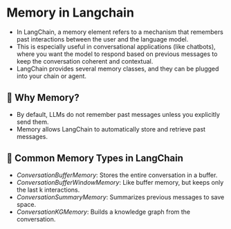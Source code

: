 # Memory in Langchain
- In LangChain, a memory element refers to a mechanism that remembers past interactions between the user and the language model. 
- This is especially useful in conversational applications (like chatbots), where you want the model to respond based on previous messages to keep the conversation coherent and contextual.
- LangChain provides several memory classes, and they can be plugged into your chain or agent.

## 🧠 Why Memory?
- By default, LLMs do not remember past messages unless you explicitly send them.
- Memory allows LangChain to automatically store and retrieve past messages.

## 🔑 Common Memory Types in LangChain
- *ConversationBufferMemory*: Stores the entire conversation in a buffer.
- *ConversationBufferWindowMemory*: Like buffer memory, but keeps only the last k interactions.
- *ConversationSummaryMemory*: Summarizes previous messages to save space.
- *ConversationKGMemory*: Builds a knowledge graph from the conversation.